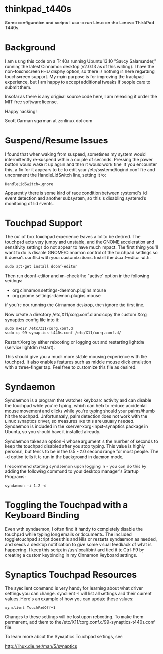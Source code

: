 thinkpad_t440s
==============

Some configuration and scripts I use to run Linux on the Lenovo ThinkPad T440s.

Background
==========

I am using this code on a T440s running Ubuntu 13.10 "Saucy Salamander," running the latest Cinnamon desktop (v2.0.13 as of this writing). I have the non-touchscreen FHD display option, so there is nothing in here regarding touchscreen support. My main purpose is for improving the trackpad experience, but I am happy to accept additional tweaks if people care to submit them. 

Insofar as there is any original source code here, I am releasing it under the MIT free software license. 

Happy hacking!

Scott Garman
sgarman at zenlinux dot com

Suspend/Resume Issues
=====================

I found that when waking from suspend, sometimes my system would intermittently re-suspend within a couple of seconds. Pressing the power button would wake it up again and then it would work fine. If you encounter this, a fix for it appears to be to edit your /etc/systemd/logind.conf file and uncomment the HandleLidSwitch line, setting it to:

	HandleLidSwitch=ignore

Apparently there is some kind of race condition between systemd's lid event detection and another subsystem, so this is disabling systemd's monitoring of lid events. 

Touchpad Support
================

The out of box touchpad experience leaves a lot to be desired. The touchpad acts very jumpy and unstable, and the GNOME acceleration and sensitivity settings do not appear to have much impact. The first thing you'll want to do is disable GNOME/Cinnamon control of the touchpad settings so it doesn't conflict with your customizations. Install the dconf-editor with:

	sudo apt-get install dconf-editor

Then run dconf-editor and un-check the "active" option in the following settings:

* org.cinnamon.settings-daemon.plugins.mouse
* org.gnome.settings-daemon.plugins.mouse

If you're not running the Cinnamon desktop, then ignore the first line.

Now create a directory /etc/X11/xorg.conf.d and copy the custom Xorg synaptics config file into it:

	sudo mkdir /etc/X11/xorg.conf.d
	sudo cp 99-synaptics-t440s.conf /etc/X11/xorg.conf.d/

Restart Xorg by either rebooting or logging out and restarting lightdm (service lightdm restart).

This should give you a much more stable mousing experience with the touchpad. It also enables features such as middle mouse click emulation with a three-finger tap. Feel free to customize this file as desired.

Syndaemon
=========

Syndaemon is a program that watches keyboard activity and can disable the touchpad while you're typing, which can help to reduce accidental mouse movement and clicks while you're typing should your palms/thumb hit the touchpad. Unfortunately, palm detection does not work with the Linux synaptics driver, so measures like this are usually needed. Syndaemon is included in the xserver-xorg-input-synaptics package in Ubuntu, so you should have it installed already.

Syndaemon takes an option -i whose argument is the number of seconds to keep the touchpad disabled after you stop typing. This value is highly personal, but tends to be in the 0.5 - 2.0 second range for most people. The -d option tells it to run in the background in daemon mode.

I recommend starting syndaemon upon logging in - you can do this by adding the following command to your desktop manager's Startup Programs:

	syndaemon -i 1.2 -d

Toggling the Touchpad with a Keyboard Binding
=============================================

Even with syndaemon, I often find it handy to completely disable the touchpad while typing long emails or documents. The included toggletouchpad script does this and kills or restarts syndaemon as needed, and sends a desktop notification to give some visual feedback of what is happening. I keep this script in /usr/local/bin/ and tied it to Ctrl-F9 by creating a custom keybinding in my Cinnamon Keyboard settings.

Synaptics Touchpad Resources
============================

The synclient command is very handy for learning about what driver settings you can change. synclient -l will list all settings and their current values. Here's an example of how you can update these values:

	synclient TouchPadOff=1

Changes to these settings will be lost upon rebooting. To make them permanent, add them to the /etc/X11/xorg.conf.d/99-synaptics-t440s.conf file.

To learn more about the Synaptics Touchpad settings, see:

http://linux.die.net/man/5/synaptics

